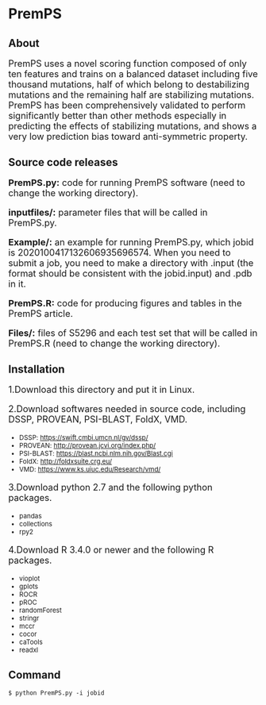 # PremPS
## About
<font size=4> 
  
PremPS uses a novel scoring function composed of only ten features and trains on a balanced dataset including five thousand mutations, half of which belong to destabilizing mutations and the remaining half are stabilizing mutations. PremPS has been comprehensively validated to perform significantly better than other methods especially in predicting the effects of stabilizing mutations, and shows a very low prediction bias toward anti-symmetric property. 
  
</font>

## Source code releases
<font size=4> 
  
**PremPS.py:** code for running PremPS software (need to change the working directory).

**inputfiles/:** parameter files that will be called in PremPS.py.

**Example/:** an example for running PremPS.py, which jobid is 2020100417132606935696574. When you need to submit a job, you need to make a directory with .input (the format should be consistent with the jobid.input) and .pdb in it.

**PremPS.R:** code for producing figures and tables in the PremPS article.

**Files/:** files of S5296 and each test set that will be called in PremPS.R (need to change the working directory).

</font>

## Installation
<font size=4> 
  
1.Download this directory and put it in Linux.
  
2.Download softwares needed in source code, including DSSP, PROVEAN, PSI-BLAST, FoldX, VMD. 

</font>

<font size=2.5>
  
- DSSP: https://swift.cmbi.umcn.nl/gv/dssp/ 
- PROVEAN: http://provean.jcvi.org/index.php/
- PSI-BLAST: https://blast.ncbi.nlm.nih.gov/Blast.cgi
- FoldX: http://foldxsuite.crg.eu/
- VMD: https://www.ks.uiuc.edu/Research/vmd/

</font>

<font size=4> 
  
3.Download python 2.7 and the following python packages.

</font>

<font size=2.5>

- pandas
- collections
- rpy2

</font>

<font size=4>

4.Download R 3.4.0 or newer and the following R packages.

</font>

<font size=2.5>

- vioplot
- gplots
- ROCR
- pROC
- randomForest
- stringr
- mccr
- cocor
- caTools
- readxl

</font>

## Command
    $ python PremPS.py -i jobid
